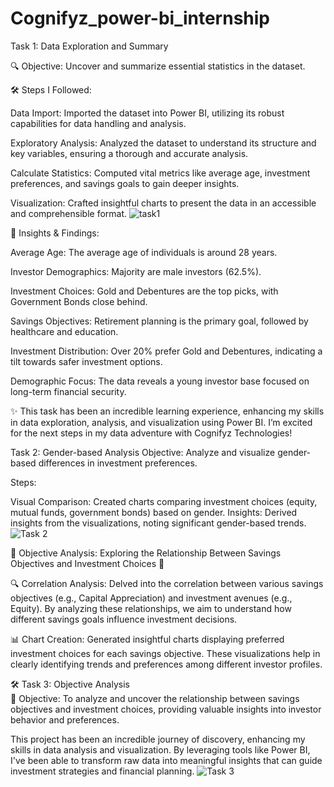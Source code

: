 # Cognifyz_power-bi_internship
Task 1: Data Exploration and Summary

🔍 Objective: Uncover and summarize essential statistics in the dataset.

🛠️ Steps I Followed:

Data Import: Imported the dataset into Power BI, utilizing its robust capabilities for data handling and analysis.

Exploratory Analysis: Analyzed the dataset to understand its structure and key variables, ensuring a thorough and accurate analysis.

Calculate Statistics: Computed vital metrics like average age, investment preferences, and savings goals to gain deeper insights.

Visualization: Crafted insightful charts to present the data in an accessible and comprehensible format.
![task1](https://github.com/user-attachments/assets/8494adb6-4726-4bec-b630-60c83c4f7f7f)

🔑 Insights & Findings:

Average Age: The average age of individuals is around 28 years.

Investor Demographics: Majority are male investors (62.5%).

Investment Choices: Gold and Debentures are the top picks, with Government Bonds close behind.

Savings Objectives: Retirement planning is the primary goal, followed by healthcare and education.

Investment Distribution: Over 20% prefer Gold and Debentures, indicating a tilt towards safer investment options.

Demographic Focus: The data reveals a young investor base focused on long-term financial security.



✨ This task has been an incredible learning experience, enhancing my skills in data exploration, analysis, and visualization using Power BI. I’m excited for the next steps in my data adventure with Cognifyz Technologies!

Task 2: Gender-based Analysis
Objective: Analyze and visualize gender-based differences in investment preferences.

Steps:

Visual Comparison: Created charts comparing investment choices (equity, mutual funds, government bonds) based on gender.
Insights: Derived insights from the visualizations, noting significant gender-based trends.
![Task 2](https://github.com/user-attachments/assets/174a079b-281d-496e-be50-3d04702f121f)

🚀 Objective Analysis: Exploring the Relationship Between Savings Objectives and Investment Choices 🚀

🔍 Correlation Analysis: Delved into the correlation between various savings objectives (e.g., Capital Appreciation) and investment avenues (e.g., Equity). By analyzing these relationships, we aim to understand how different savings goals influence investment decisions.

📊 Chart Creation: Generated insightful charts displaying preferred investment choices for each savings objective. These visualizations help in clearly identifying trends and preferences among different investor profiles.

🛠️ Task 3: Objective Analysis  
🎯 Objective: To analyze and uncover the relationship between savings objectives and investment choices, providing valuable insights into investor behavior and preferences.

This project has been an incredible journey of discovery, enhancing my skills in data analysis and visualization. By leveraging tools like Power BI, I've been able to transform raw data into meaningful insights that can guide investment strategies and financial planning.
![Task 3](https://github.com/user-attachments/assets/4b5bbfa3-a8d0-4795-a40e-e912d1b0f8d7)





